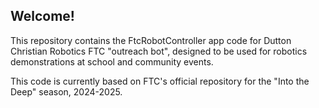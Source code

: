 ## Welcome!

This repository contains the FtcRobotController app code for Dutton Christian Robotics FTC "outreach bot", designed to be used for robotics demonstrations at school and community events.

This code is currently based on FTC's official repository for the "Into the Deep" season, 2024-2025.